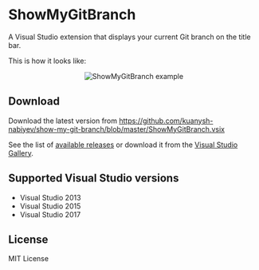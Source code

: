 # ShowMyGitBranch
A Visual Studio extension that displays your current Git branch on the title bar.

This is how it looks like:

<p align="center">
  <img src="https://s3.amazonaws.com/tts.files/show-my-git-branch-example.png" alt="ShowMyGitBranch example"/>
</p>

## Download
Download the latest version from https://github.com/kuanysh-nabiyev/show-my-git-branch/blob/master/ShowMyGitBranch.vsix

See the list of [available releases](https://github.com/thiagotts/show-my-git-branch/releases) or download it from the [Visual Studio Gallery](https://visualstudiogallery.msdn.microsoft.com/6eef160a-4765-4f6b-8064-31ecd16896c1).

## Supported Visual Studio versions

- Visual Studio 2013
- Visual Studio 2015
- Visual Studio 2017
## License

MIT License
